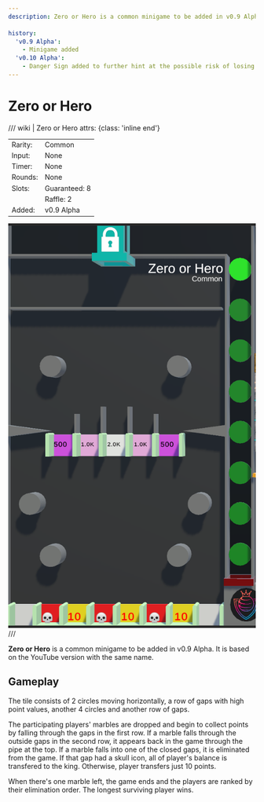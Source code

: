 ```yaml
---
description: Zero or Hero is a common minigame to be added in v0.9 Alpha. It is based on the YouTube version with the same name.

history:
  'v0.9 Alpha':
    - Minigame added
  'v0.10 Alpha':
    - Danger Sign added to further hint at the possible risk of losing all your points.
---
```


# Zero or Hero

/// wiki | Zero or Hero
    attrs: {class: 'inline end'}

|         |               |
|---------|---------------|
| Rarity: | Common        |
| Input:  | None          |
| Timer:  | None          |
| Rounds: | None          |
| Slots:  | Guaranteed: 8 |
|         | Raffle: 2     |
| Added:  | v0.9 Alpha    |

![zero-or-hero](../../assets/images/minigames/twitch/zero-or-hero.png)
///

**Zero or Hero** is a common minigame to be added in v0.9 Alpha. It is based on the YouTube version with the same name.

## Gameplay

The tile consists of 2 circles moving horizontally, a row of gaps with high point values, another 4 circles and another row of gaps.

The participating players' marbles are dropped and begin to collect points by falling through the gaps in the first row. If a marble falls through the outside gaps in the second row, it appears back in the game through the pipe at the top. If a marble falls into one of the closed gaps, it is eliminated from the game. If that gap had a skull icon, all of player's balance is transfered to the king. Otherwise, player transfers just 10 points.

When there's one marble left, the game ends and the players are ranked by their elimination order. The longest surviving player wins.